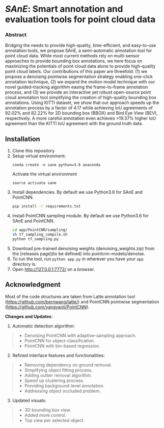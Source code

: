 
# _SAnE_: Smart annotation and evaluation tools for point cloud data

### Abstract
Bridging the needs to provide high-quality, time-efficient, and easy-to-use annotation tools, we propose SAnE, a semi-automatic annotation tool for point cloud data. While most current methods rely on multi-sensor approaches to provide bounding box annotations, we here focus on maximizing the potentials of point cloud data alone to provide high-quality point cloud labels. Our contributions of this paper are threefold: (1) we propose a denoising pointwise segmentation strategy enabling one-click annotation technique, (2) we expand the motion model technique with our novel guided-tracking algorithm easing the frame-to-frame annotation process, and (3) we provide an interactive yet robust open-source point cloud annotation tool simplifying the creation of high-quality bounding box annotations. Using KITTI dataset, we show that our approach speeds up the annotation process by a factor of 4.17 while achieving IoU agreements of 92.02\% and 82.22\% for 2D bounding box (BBOX) and Bird Eye View (BEV), respectively. A more careful annotation even achieves +19.37\% higher IoU agreement than the KITTI IoU agreement with the ground truth data.

## Installation
1. Clone this repository
2. Setup virtual environment:
   ```Shell
   conda create -n sane python=3.6 anaconda
   ```
   Activate the virtual environment
   ```Shell
   source activate sane
   ```
3. Install dependencies. By default we use Python3.6 for SAnE and PointCNN.
   ```bash
   pip install -r requirements.txt
   ```
3. Install PointCNN sampling module. By default we use Python3.6 for SAnE and PointCNN.
   ```bash
   cd app/PointCNN/sampling/
   sh tf_sampling_compile.sh
   python tf_sampling.py
   ```
4. Download pre-trained denoising weights (denoising_weights.zip) from the [releases page](to be defined) into pointcnn-models/denoise.
5. To run the tool, run `python app.py` in wherever you have your `app` directory is.
6. Open http://127.0.0.1:7772/ on a browser.


## Acknowledgment

Most of the code structures are taken from Latte annotation tool (https://github.com/bernwang/latte/) and PointCNN pointwise segmentation (https://github.com/yangyanli/PointCNN).

**Changes and Updates**:
1. Automatic detection algorithm:
> - Denoising PointCNN with adaptive-sampling approach.
> - PointCNN for object-classification.
> - PointCNN with bin-based regression.

2. Refined interface features and functionalities:
> - Removing dependency on ground removal.
> - Simplifying object fitting process.
> - Adding outlier removal algorithm.
> - Speed up clustering process.
> - Providing background-level annotation.
> - Addressing object occluded problem.

3. Updated visuals:
> - 3D bounding box view.
> - Added more control.
> - Top view per selected object.


